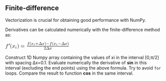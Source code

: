 ## Finite-difference

Vectorization is crucial for obtaining good performance with NumPy.

Derivatives can be calculated numerically with the finite-difference method
as:

<!--- Equation
f'(x_i) = \frac{f(x_i + \Delta x)- f(x_i - \Delta x)}{2 \Delta x}
--->

![img](../img/finite-difference.png)

Construct 1D Numpy array containing the values of xi in the interval [0,π/2]
with spacing Δx=0.1. Evaluate numerically the derivative of **sin** in this
interval (excluding the end points) using the above formula. Try to avoid
`for` loops. Compare the result to function **cos** in the same interval.

